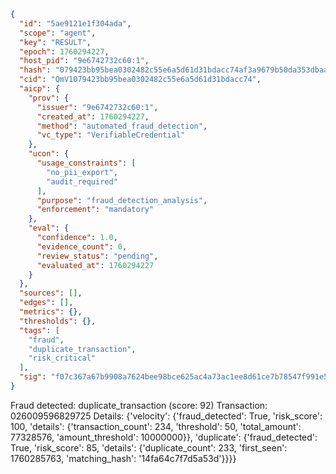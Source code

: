 ```json
{
  "id": "5ae9121e1f304ada",
  "scope": "agent",
  "key": "RESULT",
  "epoch": 1760294227,
  "host_pid": "9e6742732c60:1",
  "hash": "079423bb95bea0302482c55e6a5d61d31bdacc74af3a9679b50da353dbaa6317",
  "cid": "QmV1079423bb95bea0302482c55e6a5d61d31bdacc74",
  "aicp": {
    "prov": {
      "issuer": "9e6742732c60:1",
      "created_at": 1760294227,
      "method": "automated_fraud_detection",
      "vc_type": "VerifiableCredential"
    },
    "ucon": {
      "usage_constraints": [
        "no_pii_export",
        "audit_required"
      ],
      "purpose": "fraud_detection_analysis",
      "enforcement": "mandatory"
    },
    "eval": {
      "confidence": 1.0,
      "evidence_count": 0,
      "review_status": "pending",
      "evaluated_at": 1760294227
    }
  },
  "sources": [],
  "edges": [],
  "metrics": {},
  "thresholds": {},
  "tags": [
    "fraud",
    "duplicate_transaction",
    "risk_critical"
  ],
  "sig": "f07c367a67b9908a7624bee98bce625ac4a73ac1ee8d61ce7b78547f991e54cf"
}
```

Fraud detected: duplicate_transaction (score: 92)
Transaction: 026009596829725
Details: {'velocity': {'fraud_detected': True, 'risk_score': 100, 'details': {'transaction_count': 234, 'threshold': 50, 'total_amount': 77328576, 'amount_threshold': 10000000}}, 'duplicate': {'fraud_detected': True, 'risk_score': 85, 'details': {'duplicate_count': 233, 'first_seen': 1760285763, 'matching_hash': '14fa64c7f7d5a53d'}}}}
